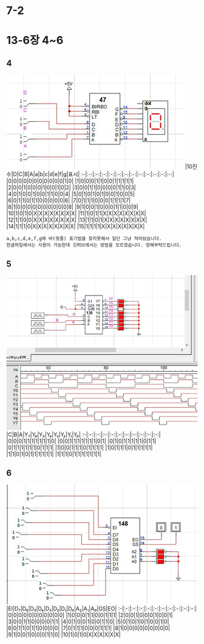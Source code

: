 # 7-2
# 13-6장 4~6
## 4
![1](/img13_6/4.JPG)
|10진수|D|C|B|A|a|b|c|d|e|f|g|표시|
:-|:-:|:-:|:-:|:-:|:-:|:-:|:-:|:-:|:-:|:-:|:-:|:-:|
|0|0|0|0|0|0|0|0|0|0|0|1|0|
|1|0|0|0|1|1|0|0|1|1|1|1|1|
|2|0|0|1|0|0|0|1|0|0|1|0|2|
|3|0|0|1|1|0|0|0|0|1|1|0|3|
|4|0|1|0|0|1|0|0|1|1|0|0|4|
|5|0|1|0|1|0|1|0|0|1|0|0|5|
|6|0|1|1|0|1|1|0|0|0|0|0|6|
|7|0|1|1|1|0|0|0|1|1|1|1|7|
|8|1|0|0|0|0|0|0|0|0|0|0|8|
|9|1|0|0|1|0|0|0|1|1|0|0|9|
|10|1|0|1|0|X|X|X|X|X|X|X|X|
|11|1|0|1|1|X|X|X|X|X|X|X|X|
|12|1|1|0|0|X|X|X|X|X|X|X|X|
|13|1|1|0|1|X|X|X|X|X|X|X|X|
|14|1|1|1|0|X|X|X|X|X|X|X|X|
|15|1|1|1|1|X|X|X|X|X|X|X|X|
```
a,b,c,d,e,f,g에 바(윗줄) 표기법을 찾지못해서 일단 그냥 적어놨습니다.
한글파일에서는 사용이 가능한데 깃허브에서는 방법을 모르겠습니다. 양해부탁드립니다.
```

## 5
![1](/img13_6/5.JPG)
|C|B|A|Y₇|Y₆|Y₅|Y₄|Y₃|Y₂|Y₁|Y₀|
:-|:-:|:-:|:-:|:-:|:-:|:-:|:-:|:-:|:-:|:-:|
|0|0|0|1|1|1|1|1|1|1|0|
|0|0|1|1|1|1|1|1|1|0|1|
|0|1|0|1|1|1|1|1|0|1|1|
|0|1|1|1|1|1|1|0|1|1|1|
|1|0|0|1|1|1|0|1|1|1|1|
|1|0|1|1|1|0|1|1|1|1|1|
|1|1|0|1|0|1|1|1|1|1|1|
|1|1|1|0|1|1|1|1|1|1|1|
## 6
![1](/img13_6/6.JPG)
|EI|D₇|D₆|D₅|D₄|D₃|D₂|D₁|D₀|A₂|A₁|A₀|GS|EO|
:-|:-:|:-:|:-:|:-:|:-:|:-:|:-:|:-:|:-:|:-:|
|0|0|0|0|0|0|0|0|0|0|0|
|1|0|0|0|1|1|0|0|1|1|1|
|2|0|0|1|0|0|0|1|0|0|1|
|3|0|0|1|1|0|0|0|0|1|1|
|4|0|1|0|0|1|0|0|1|1|0|
|5|0|1|0|1|0|1|0|0|1|0|
|6|0|1|1|0|1|1|0|0|0|0|
|7|0|1|1|1|0|0|0|1|1|1|
|8|1|0|0|0|0|0|0|0|0|0|
|9|1|0|0|1|0|0|0|1|1|0|
|10|1|0|1|0|X|X|X|X|X|X|
